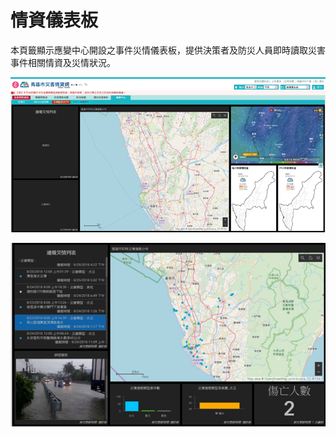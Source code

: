 # 情資儀表板

本頁籤顯示應變中心開設之事件災情儀表板，提供決策者及防災人員即時讀取災害事件相關情資及災情狀況。

![1568260703350](../assets/1568260703350.png)

![1568260707454](../assets/1568260707454.png)